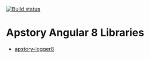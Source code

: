 [![Build status](https://apstory.visualstudio.com/ApStory/_apis/build/status/Angular/apstory-lib-angular)](https://apstory.visualstudio.com/ApStory/_build/latest?definitionId=25)

# Apstory Angular 8 Libraries

- [apstory-logger8](https://github.com/apstory/apstory-lib-angular8/tree/master/projects/apstory-logger8 "apstory-logger8")